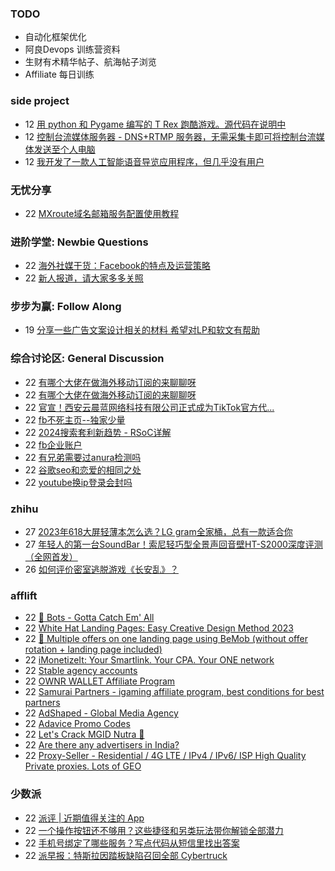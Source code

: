 ### TODO
-  自动化框架优化
-  阿良Devops 训练营资料
-  生财有术精华帖子、航海帖子浏览
-  Affiliate 每日训练

### side project
<!-- sideproject:START -->
-  12 [用 python 和 Pygame 编写的 T Rex 跑酷游戏。源代码在说明中](https://www.youtube.com/watch?v=pZySIXSelCA)
-  12 [控制台流媒体服务器 - DNS+RTMP 服务器，无需采集卡即可将控制台流媒体发送至个人电脑](https://github.com/Aioros/console-streaming-server)
-  12 [我开发了一款人工智能语音导览应用程序，但几乎没有用户](https://www.reddit.com/r/SideProject/comments/18gpp0e/ive_built_an_ai_audio_tour_app_but_have_almost_no/)<!-- sideproject:END -->


### 无忧分享
<!-- ruyo:START -->
-  22 [MXroute域名邮箱服务配置使用教程](https://51.ruyo.net/18648.html)<!-- ruyo:END -->

### 进阶学堂: Newbie Questions
<!-- advertcn1:START -->
-  22 [海外社媒干货：Facebook的特点及运营策略](https://www.advertcn.com/thread-114772-1-1.html)
-  22 [新人报道，请大家多多关照](https://www.advertcn.com/thread-114768-1-1.html)<!-- advertcn1:END -->

### 步步为赢: Follow Along
<!-- advertcn2:START -->
-  19 [分享一些广告文案设计相关的材料 希望对LP和软文有帮助](https://www.advertcn.com/thread-114753-1-1.html)<!-- advertcn2:END -->

### 综合讨论区: General Discussion
<!-- advertcn3:START -->
-  22 [有哪个大佬在做海外移动订阅的来聊聊呀](https://www.advertcn.com/thread-114778-1-1.html)
-  22 [有哪个大佬在做海外移动订阅的来聊聊呀](https://www.advertcn.com/thread-114777-1-1.html)
-  22 [官宣！西安云晨蓝网络科技有限公司正式成为TikTok官方代...](https://www.advertcn.com/thread-114776-1-1.html)
-  22 [fb不死主页--独家少量](https://www.advertcn.com/thread-114775-1-1.html)
-  22 [2024搜索套利新趋势 - RSoC详解](https://www.advertcn.com/thread-114774-1-1.html)
-  22 [fb企业账户](https://www.advertcn.com/thread-114771-1-1.html)
-  22 [有兄弟需要过anura检测吗](https://www.advertcn.com/thread-114770-1-1.html)
-  22 [谷歌seo和恋爱的相同之处](https://www.advertcn.com/thread-114766-1-1.html)
-  22 [youtube换ip登录会封吗](https://www.advertcn.com/thread-114765-1-1.html)<!-- advertcn3:END -->


### zhihu
<!-- zhihu:START -->
-  27 [2023年618大屏轻薄本怎么选？LG gram全家桶，总有一款适合你](http://zhuanlan.zhihu.com/p/632641888?utm_campaign=rss&utm_medium=rss&utm_source=rss&utm_content=title)
-  27 [年轻人的第一台SoundBar！索尼轻巧型全景声回音壁HT-S2000深度评测（全网首发）](http://zhuanlan.zhihu.com/p/630990296?utm_campaign=rss&utm_medium=rss&utm_source=rss&utm_content=title)
-  26 [如何评价密室逃脱游戏《长安乱》？](http://www.zhihu.com/question/563950552/answer/3045961312?utm_campaign=rss&utm_medium=rss&utm_source=rss&utm_content=title)<!-- zhihu:END -->

### afflift
<!-- afflift:START -->
-  22 [🤖 Bots - Gotta Catch Em&#39; All](https://afflift.com/f/threads/%F0%9F%A4%96-bots-gotta-catch-em-all.6693/)
-  22 [White Hat Landing Pages: Easy Creative Design Method 2023](https://afflift.com/f/threads/white-hat-landing-pages-easy-creative-design-method-2023.11420/)
-  22 [🔀 Multiple offers on one landing page using BeMob &lpar;without offer rotation + landing page included&rpar;](https://afflift.com/f/threads/%F0%9F%94%80-multiple-offers-on-one-landing-page-using-bemob-without-offer-rotation-landing-page-included.12786/)
-  22 [iMonetizeIt: Your Smartlink. Your CPA. Your ONE network](https://afflift.com/f/threads/imonetizeit-your-smartlink-your-cpa-your-one-network.3086/)
-  22 [Stable agency accounts](https://afflift.com/f/threads/stable-agency-accounts.12994/)
-  22 [OWNR WALLET Affiliate Program](https://afflift.com/f/threads/ownr-wallet-affiliate-program.9733/)
-  22 [Samurai Partners - igaming affiliate program, best conditions for best partners](https://afflift.com/f/threads/samurai-partners-igaming-affiliate-program-best-conditions-for-best-partners.13015/)
-  22 [AdShaped - Global Media Agency](https://afflift.com/f/threads/adshaped-global-media-agency.7136/)
-  22 [Adavice Promo Codes](https://afflift.com/f/threads/adavice-promo-codes.13006/)
-  22 [Let&#39;s Crack MGID Nutra 🚀](https://afflift.com/f/threads/lets-crack-mgid-nutra-%F0%9F%9A%80.12967/)
-  22 [Are there any advertisers in India?](https://afflift.com/f/threads/are-there-any-advertisers-in-india.13000/)
-  22 [Proxy-Seller - Residential / 4G LTE / IPv4 / IPv6/ ISP High Quality Private proxies. Lots of GEO](https://afflift.com/f/threads/proxy-seller-residential-4g-lte-ipv4-ipv6-isp-high-quality-private-proxies-lots-of-geo.11946/)<!-- afflift:END -->

### 少数派
<!-- sspai:START -->
-  22 [派评 | 近期值得关注的 App](https://sspai.com/post/88259)
-  22 [一个操作按钮还不够用？这些捷径和另类玩法带你解锁全部潜力](https://sspai.com/post/88236)
-  22 [手机号绑定了哪些服务？写点代码从短信里找出答案](https://sspai.com/post/88076)
-  22 [派早报：特斯拉因踏板缺陷召回全部 Cybertruck](https://sspai.com/post/88234)<!-- sspai:END -->
